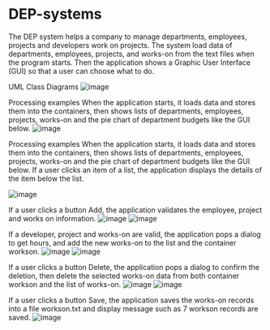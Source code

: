 # DEP-systems
The DEP system helps a company to manage departments, employees, projects and developers work on projects. The system load data of departments, employees, projects, and works-on from the text files when the program starts. Then the application shows a Graphic User Interface (GUI) so that a user can choose what to do.

UML Class Diagrams
![image](https://github.com/khanhsaan13/DEP-systems/assets/129593167/79a22241-1240-4825-9f2e-ad1a57e1969b)

Processing examples
When the application starts, it loads data and stores them into the containers, then shows lists of
departments, employees, projects, works-on and the pie chart of department budgets like the GUI below.
![image](https://github.com/khanhsaan13/DEP-systems/assets/129593167/e3013300-a6fb-4cae-ade3-fe33752cd66d)

Processing examples
When the application starts, it loads data and stores them into the containers, then shows lists of
departments, employees, projects, works-on and the pie chart of department budgets like the GUI below.
If a user clicks an item of a list, the application displays the details of the item below the list.

![image](https://github.com/khanhsaan13/DEP-systems/assets/129593167/c0096e4f-1b4a-49d8-8243-0c62fbbe0bf9)

If a user clicks a button Add, the application validates the employee, project and works on information.
![image](https://github.com/khanhsaan13/DEP-systems/assets/129593167/c7ae73dc-d059-49b3-8e30-fe79531cc626)
![image](https://github.com/khanhsaan13/DEP-systems/assets/129593167/8e6257f0-6158-4035-a869-9ee370058c29)

If a developer, project and works-on are valid, the application pops a dialog to get hours, and add the new
works-on to the list and the container workson.
![image](https://github.com/khanhsaan13/DEP-systems/assets/129593167/2f4b1eae-18ec-454f-aef6-9708109d2802)
![image](https://github.com/khanhsaan13/DEP-systems/assets/129593167/c3f02a6a-d914-4e3b-bc00-cdd46a186df3)

If a user clicks a button Delete, the application pops a dialog to confirm the deletion, then delete the
selected works-on data from both container workson and the list of works-on.
![image](https://github.com/khanhsaan13/DEP-systems/assets/129593167/9bbb0138-b298-4621-b07d-1cfa4cb4704e)
![image](https://github.com/khanhsaan13/DEP-systems/assets/129593167/3dc98f79-effc-487a-9c30-8d34c9013d1a)

If a user clicks a button Save, the application saves the works-on records into a file workson.txt and
display message such as 7 workson records are saved.
![image](https://github.com/khanhsaan13/DEP-systems/assets/129593167/c64acd3a-90ad-40db-bccd-07cde53944ea)










